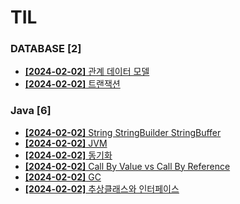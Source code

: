 # TIL
 
### DATABASE [2]
- [**[2024-02-02]**  관계 데이터 모델](https://github.com/A-lass/TIL/blob/main/DATABASE/관계_데이터_모델.md)
- [**[2024-02-02]**  트랜잭션](https://github.com/A-lass/TIL/blob/main/DATABASE/트랜잭션.md)
### Java [6]
- [**[2024-02-02]**  String StringBuilder StringBuffer](https://github.com/A-lass/TIL/blob/main/Java/String_StringBuilder_StringBuffer.md)
- [**[2024-02-02]**  JVM](https://github.com/A-lass/TIL/blob/main/Java/JVM.md)
- [**[2024-02-02]**  동기화](https://github.com/A-lass/TIL/blob/main/Java/동기화.md)
- [**[2024-02-02]**  Call By Value vs Call By Reference](https://github.com/A-lass/TIL/blob/main/Java/Call_By_Value_vs_Call_By_Reference.md)
- [**[2024-02-02]**  GC](https://github.com/A-lass/TIL/blob/main/Java/GC.md)
- [**[2024-02-02]**  추상클래스와 인터페이스](https://github.com/A-lass/TIL/blob/main/Java/추상클래스와_인터페이스.md)
